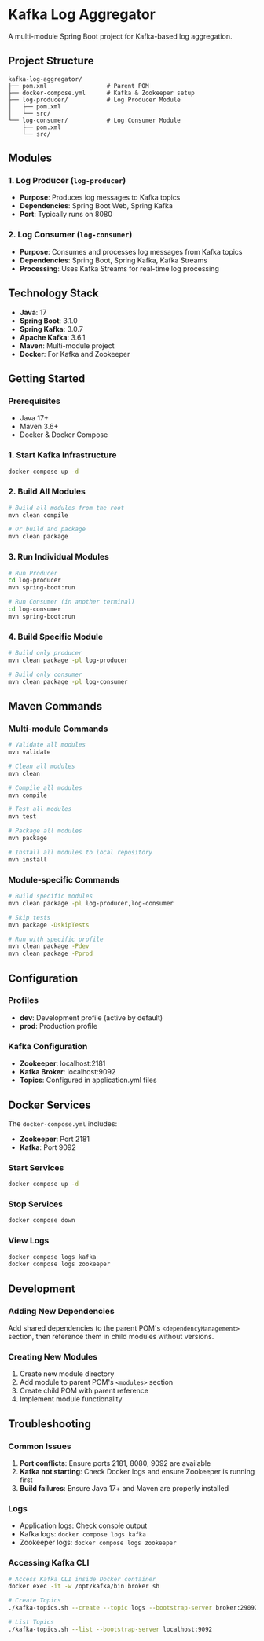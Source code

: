 # Kafka Log Aggregator

A multi-module Spring Boot project for Kafka-based log aggregation.

## Project Structure

```
kafka-log-aggregator/
├── pom.xml                 # Parent POM
├── docker-compose.yml      # Kafka & Zookeeper setup
├── log-producer/           # Log Producer Module
│   ├── pom.xml
│   └── src/
└── log-consumer/           # Log Consumer Module
    ├── pom.xml
    └── src/
```

## Modules

### 1. Log Producer (`log-producer`)
- **Purpose**: Produces log messages to Kafka topics
- **Dependencies**: Spring Boot Web, Spring Kafka
- **Port**: Typically runs on 8080

### 2. Log Consumer (`log-consumer`)
- **Purpose**: Consumes and processes log messages from Kafka topics
- **Dependencies**: Spring Boot, Spring Kafka, Kafka Streams
- **Processing**: Uses Kafka Streams for real-time log processing

## Technology Stack

- **Java**: 17
- **Spring Boot**: 3.1.0
- **Spring Kafka**: 3.0.7
- **Apache Kafka**: 3.6.1
- **Maven**: Multi-module project
- **Docker**: For Kafka and Zookeeper

## Getting Started

### Prerequisites
- Java 17+
- Maven 3.6+
- Docker & Docker Compose

### 1. Start Kafka Infrastructure
```bash
docker compose up -d
```

### 2. Build All Modules
```bash
# Build all modules from the root
mvn clean compile

# Or build and package
mvn clean package
```

### 3. Run Individual Modules
```bash
# Run Producer
cd log-producer
mvn spring-boot:run

# Run Consumer (in another terminal)
cd log-consumer
mvn spring-boot:run
```

### 4. Build Specific Module
```bash
# Build only producer
mvn clean package -pl log-producer

# Build only consumer
mvn clean package -pl log-consumer
```

## Maven Commands

### Multi-module Commands
```bash
# Validate all modules
mvn validate

# Clean all modules
mvn clean

# Compile all modules
mvn compile

# Test all modules
mvn test

# Package all modules
mvn package

# Install all modules to local repository
mvn install
```

### Module-specific Commands
```bash
# Build specific modules
mvn clean package -pl log-producer,log-consumer

# Skip tests
mvn package -DskipTests

# Run with specific profile
mvn clean package -Pdev
mvn clean package -Pprod
```

## Configuration

### Profiles
- **dev**: Development profile (active by default)
- **prod**: Production profile

### Kafka Configuration
- **Zookeeper**: localhost:2181
- **Kafka Broker**: localhost:9092
- **Topics**: Configured in application.yml files

## Docker Services

The `docker-compose.yml` includes:
- **Zookeeper**: Port 2181
- **Kafka**: Port 9092

### Start Services
```bash
docker compose up -d
```

### Stop Services
```bash
docker compose down
```

### View Logs
```bash
docker compose logs kafka
docker compose logs zookeeper
```

## Development

### Adding New Dependencies
Add shared dependencies to the parent POM's `<dependencyManagement>` section, then reference them in child modules without versions.

### Creating New Modules
1. Create new module directory
2. Add module to parent POM's `<modules>` section
3. Create child POM with parent reference
4. Implement module functionality

## Troubleshooting

### Common Issues
1. **Port conflicts**: Ensure ports 2181, 8080, 9092 are available
2. **Kafka not starting**: Check Docker logs and ensure Zookeeper is running first
3. **Build failures**: Ensure Java 17+ and Maven are properly installed

### Logs
- Application logs: Check console output
- Kafka logs: `docker compose logs kafka`
- Zookeeper logs: `docker compose logs zookeeper`

### Accessing Kafka CLI
```bash
# Access Kafka CLI inside Docker container
docker exec -it -w /opt/kafka/bin broker sh

# Create Topics
./kafka-topics.sh --create --topic logs --bootstrap-server broker:29092

# List Topics
./kafka-topics.sh --list --bootstrap-server localhost:9092
```